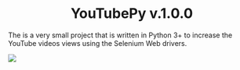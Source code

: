 <h1 align="center"> YouTubePy v.1.0.0</h1>

The is a very small project that is written in Python 3+ to increase the YouTube videos views using the Selenium Web drivers.


<img src="https://github.com/Maheshkrishna/YouTubePy/blob/master/images/download.png"/>
